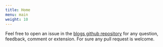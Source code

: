 ```yaml
---
title: Home
menu: main
weight: 10
---
```


Feel free to open an issue in the [blogs github repository] for any question,
feedback, comment or extension. For sure any pull request is welcome.

[blogs github repository]: https://github.com/unused/blog "unused Blog Repository on GitHub"
